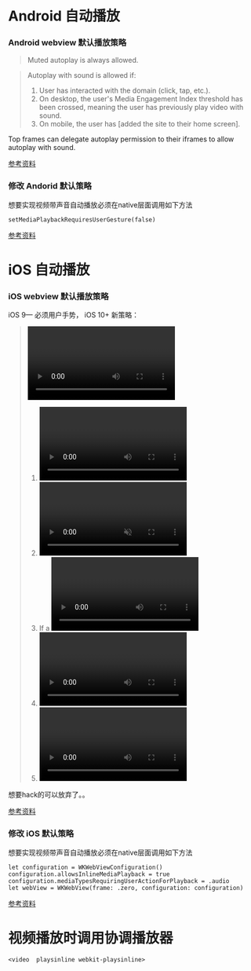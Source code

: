 
# Android 自动播放

### Android webview 默认播放策略

> Muted autoplay is always allowed.

> Autoplay with sound is allowed if:
> 1. User has interacted with the domain (click, tap, etc.).
> 2. On desktop, the user's Media Engagement Index threshold has been crossed, meaning the user has previously play video with sound.
> 3. On mobile, the user has [added the site to their home screen].

Top frames can delegate autoplay permission to their iframes to allow autoplay with sound.

[参考资料](https://developers.google.com/web/updates/2017/09/autoplay-policy-changes)

### 修改 Andorid 默认策略
想要实现视频带声音自动播放必须在native层面调用如下方法

```
setMediaPlaybackRequiresUserGesture(false)
```
[参考资料](https://developer.android.com/reference/android/webkit/WebSettings#setMediaPlaybackRequiresUserGesture(boolean))

# iOS 自动播放

### iOS webview 默认播放策略

iOS 9— 必须用户手势， iOS 10+ 新策略：

> <video autoplay> elements will now honor the autoplay attribute, for elements which meet the following conditions:
> 1. <video> elements will be allowed to autoplay without a user gesture if their source media contains no audio tracks.
> 2. <video muted> elements will also be allowed to autoplay without a user gesture.
> 3. If a <video> element gains an audio track or becomes un-muted without a user gesture, playback will pause.
> 4. <video autoplay> elements will only begin playing when visible on-screen such as when they are scrolled into the > viewport, made visible through CSS, and inserted into the DOM.
> 5. <video autoplay> elements will pause if they become non-visible, such as by being scrolled out of the viewport.
  
 想要hack的可以放弃了。。
 
[参考资料](https://webkit.org/blog/6784/new-video-policies-for-ios/)
### 修改 iOS 默认策略
想要实现视频带声音自动播放必须在native层面调用如下方法
```
let configuration = WKWebViewConfiguration()
configuration.allowsInlineMediaPlayback = true
configuration.mediaTypesRequiringUserActionForPlayback = .audio
let webView = WKWebView(frame: .zero, configuration: configuration)
```

[参考资料](https://www.thomasvisser.me/2018/06/26/wkwebview-media/)

# 视频播放时调用协调播放器
```
<video  playsinline webkit-playsinline>
```

